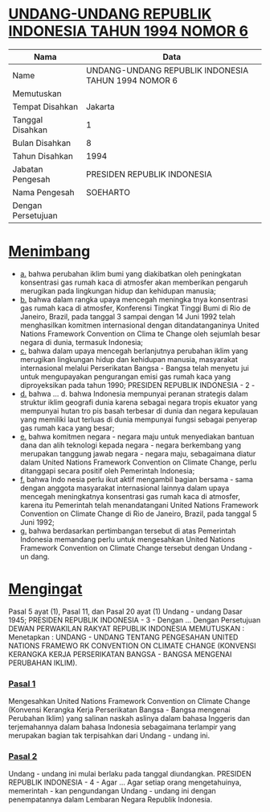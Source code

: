 # [UNDANG-UNDANG REPUBLIK INDONESIA TAHUN 1994 NOMOR 6](http://example.org/legal/document/uu/1994/6)

| Nama | Data |
| ------ | ----- |
|Name|UNDANG-UNDANG REPUBLIK INDONESIA TAHUN 1994 NOMOR 6|
|Memutuskan||
|Tempat Disahkan|Jakarta|
|Tanggal Disahkan|1|
|Bulan Disahkan|8|
|Tahun Disahkan|1994|
|Jabatan Pengesah|PRESIDEN REPUBLIK INDONESIA|
|Nama Pengesah|SOEHARTO|
|Dengan Persetujuan||
# [Menimbang](http://example.org/legal/document/uu/1994/6/menimbang)

* [a.](http://example.org/legal/document/uu/1994/6/menimbang/point/a) bahwa perubahan iklim bumi yang diakibatkan oleh peningkatan konsentrasi gas rumah kaca di atmosfer akan memberikan pengaruh merugikan pada lingkungan hidup dan kehidupan manusia;
* [b.](http://example.org/legal/document/uu/1994/6/menimbang/point/b) bahwa dalam rangka upaya mencegah meningka tnya konsentrasi gas rumah kaca di atmosfer, Konferensi Tingkat Tinggi Bumi di Rio de Janeiro, Brazil, pada tanggal 3 sampai dengan 14 Juni 1992 telah menghasilkan komitmen internasional dengan ditandatanganinya United Nations Framework Convention on Clima te Change oleh sejumlah besar negara di dunia, termasuk Indonesia;
* [c.](http://example.org/legal/document/uu/1994/6/menimbang/point/c) bahwa dalam upaya mencegah berlanjutnya perubahan iklim yang merugikan lingkungan hidup dan kehidupan manusia, masyarakat internasional melalui Perserikatan Bangsa - Bangsa telah menyetu jui untuk mengupayakan pengurangan emisi gas rumah kaca yang diproyeksikan pada tahun 1990; PRESIDEN REPUBLIK INDONESIA - 2 -
* [d.](http://example.org/legal/document/uu/1994/6/menimbang/point/d) bahwa ... d. bahwa Indonesia mempunyai peranan strategis dalam struktur iklim geografi dunia karena sebagai negara tropis ekuator yang mempunyai hutan tro pis basah terbesar di dunia dan negara kepulauan yang memiliki laut terluas di dunia mempunyai fungsi sebagai penyerap gas rumah kaca yang besar;
* [e.](http://example.org/legal/document/uu/1994/6/menimbang/point/e) bahwa komitmen negara - negara maju untuk menyediakan bantuan dana dan alih teknologi kepada negara - negara berkembang yang merupakan tanggung jawab negara - negara maju, sebagaimana diatur dalam United Nations Framework Convention on Climate Change, perlu ditanggapi secara positif oleh Pemerintah Indonesia;
* [f.](http://example.org/legal/document/uu/1994/6/menimbang/point/f) bahwa Indo nesia perlu ikut aktif mengambil bagian bersama - sama dengan anggota masyarakat internasional lainnya dalam upaya mencegah meningkatnya konsentrasi gas rumah kaca di atmosfer, karena itu Pemerintah telah menandatangani United Nations Framework Convention on Climate Change di Rio de Janeiro, Brazil, pada tanggal 5 Juni 1992;
* [g.](http://example.org/legal/document/uu/1994/6/menimbang/point/g) bahwa berdasarkan pertimbangan tersebut di atas Pemerintah Indonesia memandang perlu untuk mengesahkan United Nations Framework Convention on Climate Change tersebut dengan Undang - un dang.
# [Mengingat](http://example.org/legal/document/uu/1994/6/mengingat)
Pasal 5 ayat (1), Pasal 11, dan Pasal 20 ayat (1) Undang - undang Dasar 1945; PRESIDEN REPUBLIK INDONESIA - 3 - Dengan ... Dengan Persetujuan DEWAN PERWAKILAN RAKYAT REPUBLIK INDONESIA MEMUTUSKAN : Menetapkan : UNDANG - UNDANG TENTANG PENGESAHAN UNITED NATIONS FRAMEWO RK CONVENTION ON CLIMATE CHANGE (KONVENSI KERANGKA KERJA PERSERIKATAN BANGSA - BANGSA MENGENAI PERUBAHAN IKLIM).

### [Pasal 1](http://example.org/legal/document/uu/1994/6/pasal/0001)
Mengesahkan United Nations Framework Convention on Climate Change (Konvensi Kerangka Kerja Perserikatan Bangsa - Bangsa mengenai Perubahan Iklim) yang salinan naskah aslinya dalam bahasa Inggeris dan terjemahannya dalam bahasa Indonesia sebagaimana terlampir yang merupakan bagian tak terpisahkan dari Undang - undang ini.


### [Pasal 2](http://example.org/legal/document/uu/1994/6/pasal/0002)
Undang - undang ini mulai berlaku pada tanggal diundangkan. PRESIDEN REPUBLIK INDONESIA - 4 - Agar ... Agar setiap orang mengetahuinya, memerintah - kan pengundangan Undang - undang ini dengan penempatannya dalam Lembaran Negara Republik Indonesia.
